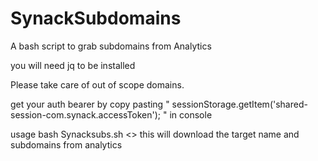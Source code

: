 # SynackSubdomains
A bash script to grab subdomains from Analytics

you will need jq to be installed

Please take care of out of scope domains.

get your auth bearer by copy pasting " sessionStorage.getItem('shared-session-com.synack.accessToken'); " in console

usage 
bash Synacksubs.sh <<token>>
  this will download the target name and subdomains from analytics
